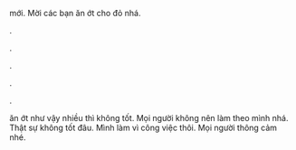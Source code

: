 mới. Mời các bạn ăn ớt cho đỏ nhá.

.

.

.

.

.

ăn ớt như vậy nhiều thì không tốt.
Mọi người không nên làm theo mình nhá.
Thật sự không tốt đâu. Mình làm vì công việc thôi. Mọi người thông cảm nhé.
